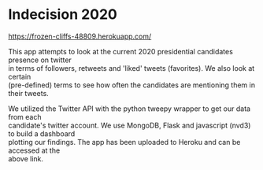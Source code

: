 # Indecision 2020

https://frozen-cliffs-48809.herokuapp.com/

This app attempts to look at the current 2020 presidential candidates presence on twitter  
in terms of followers, retweets and 'liked' tweets (favorites). We also look at certain  
(pre-defined) terms to see how often the candidates are mentioning them in their tweets.  

We utilized the Twitter API with the python tweepy wrapper to get our data from each  
candidate's twitter account. We use MongoDB, Flask and javascript (nvd3) to build a dashboard  
plotting our findings. The app has been uploaded to Heroku and can be accessed at the  
above link.

